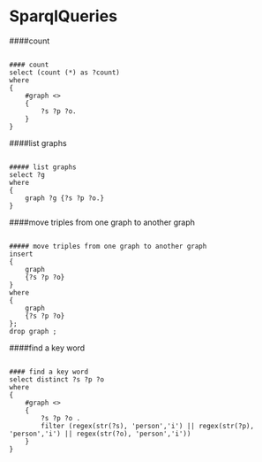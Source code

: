SparqlQueries
=============
####count 
<pre><code>
#### count
select (count (*) as ?count)
where
{
	#graph <>
	{
		?s ?p ?o.
	}
}
</code></pre>
####list graphs
<pre><code>
##### list graphs
select ?g
where
{
	graph ?g {?s ?p ?o.}
}
</code></pre>
####move triples from one graph to another graph
<pre><code>
##### move triples from one graph to another graph
insert
{
	graph <http://test/>
	{?s ?p ?o}
}
where
{
	graph <http://>
	{?s ?p ?o}
};
drop graph <http://>;
</code></pre>
####find a key word
<pre><code>
#### find a key word
select distinct ?s ?p ?o
where
{
	#graph <>
	{
		?s ?p ?o .
		filter (regex(str(?s), 'person','i') || regex(str(?p), 'person','i') || regex(str(?o), 'person','i'))
	}
}
</code></pre>
